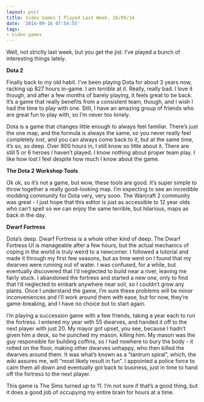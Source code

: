 ```yaml
---
layout: post
title: Video Games I Played Last Week, 16/09/14
date: '2014-09-16 07:54:55'
tags:
- video-games
---
```


Well, not strictly last week, but you get the jist. I’ve played a bunch of interesting things lately.

**Dota 2**

Finally back to my old habit. I’ve been playing Dota for about 3 years now, racking up 827 hours in-game. I am *terrible* at it. Really, really bad. I love it though, and after a few months of barely playing, it feels great to be back. It’s a game that really benefits from a consistent team, though, and I wish I had the time to play with one. Still, I have an amazing group of friends who are great fun to play with, so I’m never too lonely.

Dota is a game that changes little enough to always feel familiar. There’s just the one map, and the formula is always the same, so you never really feel completely lost, and you can always come back to it, but at the same time, it’s so, so deep. Over 800 hours in, I still know so little about it. There are still 5 or 6 heroes I haven’t played. I know nothing about proper team play. I like how lost I feel despite how much I know about the game.

**The Dota 2 Workshop Tools**

Ok ok, so it’s not a game, but wow, these tools are good. It’s super simple to throw together a really good-looking map. I’m expecting to see an incredible modding community for Dota very, very soon. The Warcraft 2 community was great - I just hope that this editor is just as accessible to 12 year olds who can’t spell so we can enjoy the same terrible, but hilarious, maps as back in the day.

**Dwarf Fortress**

Dota’s deep. Dwarf Fortress is a whole other kind of deep. The Dwarf Fortress UI is manageable after a few hours, but the actual mechanics of coping in the world is truly weird to a newcomer. I followed a tutorial and made it through my first few seasons, but as time went on I found that my dwarves were running out of water. I was confused, for a while, but eventually discovered that I’d neglected to build near a river, leaving me fairly stuck. I abandoned the fortress and started a new one, only to find that I’d neglected to embark anywhere near soil, so I couldn’t grow any plants. Once I understand the game, I’m sure these problems will be minor inconveniences and I’ll work around them with ease, but for now, they’re game-breaking, and I have no choice but to start again.

I’m playing a succession game with a few friends, taking a year each to run the fortress. I entered my year with 55 dwarves, and handed it off to the next player with just 20. My mayor got upset, you see, because I hadn’t given him a desk, so he punched my mason, killing him. My mason was the guy responsible for building coffins, so I had nowhere to bury the body - it rotted on the floor, making other dwarves unhappy, who then killed the dwarves around them. It was what’s known as a “tantrum spiral”, which, the wiki assures me, will “most likely result in fun”. I appointed a police force to calm them all down and eventually got back to business, just in time to hand off the fortress to the next player.

This game is The Sims turned up to 11. I’m not sure if that’s a good thing, but it does a good job of occupying my entire brain for hours at a time.
